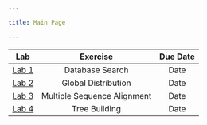 ```yaml
---

title: Main Page

---
```


| Lab | Exercise | Due Date | 
|:-----:|:----------:|:----------:|
|[Lab 1](https://biol203.github.io/BIOL203/Labs/Lab1.html)| Database Search| Date|
|[Lab 2](https://biol203.github.io/BIOL203/Labs/Lab2.html)| Global Distribution| Date|
|[Lab 3](https://biol203.github.io/BIOL203/Labs/Lab3.html)| Multiple Sequence Alignment| Date|
|[Lab 4](https://biol203.github.io/BIOL203/Labs/Lab4.html)| Tree Building | Date|


